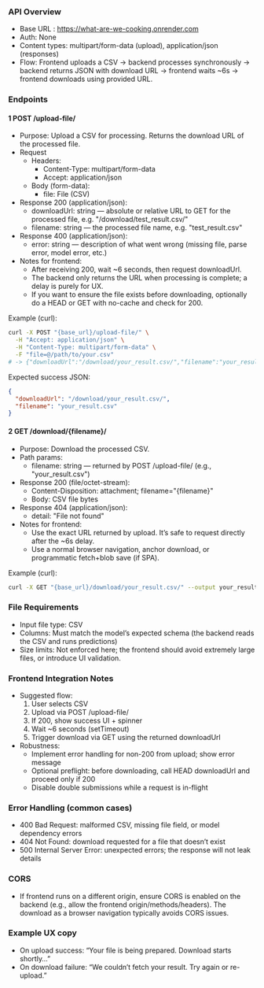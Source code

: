 ### API Overview
- Base URL : https://what-are-we-cooking.onrender.com
- Auth: None
- Content types: multipart/form-data (upload), application/json (responses)
- Flow: Frontend uploads a CSV → backend processes synchronously → backend returns JSON with download URL → frontend waits ~6s → frontend downloads using provided URL.

### Endpoints

#### 1 POST /upload-file/
- Purpose: Upload a CSV for processing. Returns the download URL of the processed file.
- Request
  - Headers: 
    - Content-Type: multipart/form-data
    - Accept: application/json
  - Body (form-data):
    - file: File (CSV)
- Response 200 (application/json):
  - downloadUrl: string — absolute or relative URL to GET for the processed file, e.g. "/download/test_result.csv/"
  - filename: string — the processed file name, e.g. "test_result.csv"
- Response 400 (application/json):
  - error: string — description of what went wrong (missing file, parse error, model error, etc.)
- Notes for frontend:
  - After receiving 200, wait ~6 seconds, then request downloadUrl.
  - The backend only returns the URL when processing is complete; a delay is purely for UX.
  - If you want to ensure the file exists before downloading, optionally do a HEAD or GET with no-cache and check for 200.

Example (curl):
```bash
curl -X POST "{base_url}/upload-file/" \
  -H "Accept: application/json" \
  -H "Content-Type: multipart/form-data" \
  -F "file=@/path/to/your.csv"
# -> {"downloadUrl":"/download/your_result.csv/","filename":"your_result.csv"}
```

Expected success JSON:
```json
{
  "downloadUrl": "/download/your_result.csv/",
  "filename": "your_result.csv"
}
```

#### 2 GET /download/{filename}/
- Purpose: Download the processed CSV.
- Path params:
  - filename: string — returned by POST /upload-file/ (e.g., "your_result.csv")
- Response 200 (file/octet-stream):
  - Content-Disposition: attachment; filename="{filename}"
  - Body: CSV file bytes
- Response 404 (application/json):
  - detail: "File not found"
- Notes for frontend:
  - Use the exact URL returned by upload. It’s safe to request directly after the ~6s delay.
  - Use a normal browser navigation, anchor download, or programmatic fetch+blob save (if SPA).

Example (curl):
```bash
curl -X GET "{base_url}/download/your_result.csv/" --output your_result.csv
```

### File Requirements
- Input file type: CSV
- Columns: Must match the model’s expected schema (the backend reads the CSV and runs predictions)
- Size limits: Not enforced here; the frontend should avoid extremely large files, or introduce UI validation.

### Frontend Integration Notes
- Suggested flow:
  1) User selects CSV
  2) Upload via POST /upload-file/
  3) If 200, show success UI + spinner
  4) Wait ~6 seconds (setTimeout)
  5) Trigger download via GET using the returned downloadUrl
- Robustness:
  - Implement error handling for non-200 from upload; show error message
  - Optional preflight: before downloading, call HEAD downloadUrl and proceed only if 200
  - Disable double submissions while a request is in-flight

### Error Handling (common cases)
- 400 Bad Request: malformed CSV, missing file field, or model dependency errors
- 404 Not Found: download requested for a file that doesn’t exist
- 500 Internal Server Error: unexpected errors; the response will not leak details

### CORS
- If frontend runs on a different origin, ensure CORS is enabled on the backend (e.g., allow the frontend origin/methods/headers). The download as a browser navigation typically avoids CORS issues.

### Example UX copy
- On upload success: “Your file is being prepared. Download starts shortly…”
- On download failure: “We couldn’t fetch your result. Try again or re-upload.”